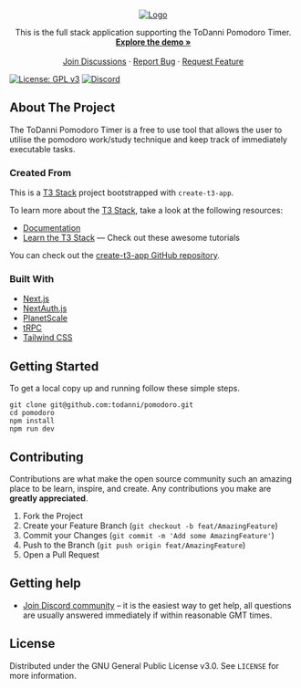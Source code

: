 <!-- MARKDOWN LINKS & IMAGES -->

[repo-url]: https://github.com/todanni/pomodoro

<!-- PROJECT LOGO -->
<br />
<p align="center">
  <a href="https://github.com/todanni">
    <img src="https://i.imgur.com/HrJnOou.png" alt="Logo">
  </a>

  <p align="center">
    This is the full stack application supporting the ToDanni Pomodoro Timer. 
    <br />
    <a href="https://pomodoro.todanni.com/"><strong>Explore the demo »</strong></a>
    <br />
    <br />
    <a href="https://discord.gg/Q7yU6zqBcG">Join Discussions</a>
    ·
    <a href="https://github.com/toDanni/pomodoro/issues">Report Bug</a>
    ·
    <a href="https://github.com/toDanni/pomodoro/issues">Request Feature</a>
  </p>
</p>

[![License: GPL v3](https://img.shields.io/badge/License-GPLv3-blue.svg)](https://www.gnu.org/licenses/gpl-3.0)
[![Discord](https://img.shields.io/badge/Chat%20on-Discord-%235865f2)](https://discord.gg/Q7yU6zqBcG)

<!-- ABOUT THE PROJECT -->

## About The Project

The ToDanni Pomodoro Timer is a free to use tool that allows the user to utilise the pomodoro work/study technique and keep track of immediately executable tasks.

### Created From

This is a [T3 Stack](https://create.t3.gg/) project bootstrapped with `create-t3-app`.

To learn more about the [T3 Stack](https://create.t3.gg/), take a look at the following resources:

- [Documentation](https://create.t3.gg/)
- [Learn the T3 Stack](https://create.t3.gg/en/faq#what-learning-resources-are-currently-available) — Check out these awesome tutorials

You can check out the [create-t3-app GitHub repository](https://github.com/t3-oss/create-t3-app).

### Built With

- [Next.js](https://nextjs.org)
- [NextAuth.js](https://next-auth.js.org)
- [PlanetScale](https://planetscale.com/)
- [tRPC](https://trpc.io)
- [Tailwind CSS](https://tailwindcss.com)

<!-- GETTING STARTED -->

## Getting Started

To get a local copy up and running follow these simple steps.

```shell
git clone git@github.com:todanni/pomodoro.git
cd pomodoro
npm install
npm run dev
```

<!-- CONTRIBUTING -->

## Contributing

Contributions are what make the open source community such an amazing place to be learn, inspire, and create. Any contributions you make are **greatly appreciated**.

1. Fork the Project
2. Create your Feature Branch (`git checkout -b feat/AmazingFeature`)
3. Commit your Changes (`git commit -m 'Add some AmazingFeature'`)
4. Push to the Branch (`git push origin feat/AmazingFeature`)
5. Open a Pull Request

<!-- Getting help -->

## Getting help

- [Join Discord community](https://discord.gg/Q7yU6zqBcG) – it is the easiest way to get help, all questions are usually answered immediately if within reasonable GMT times.

<!-- LICENSE -->

## License

Distributed under the GNU General Public License v3.0. See `LICENSE` for more information.
